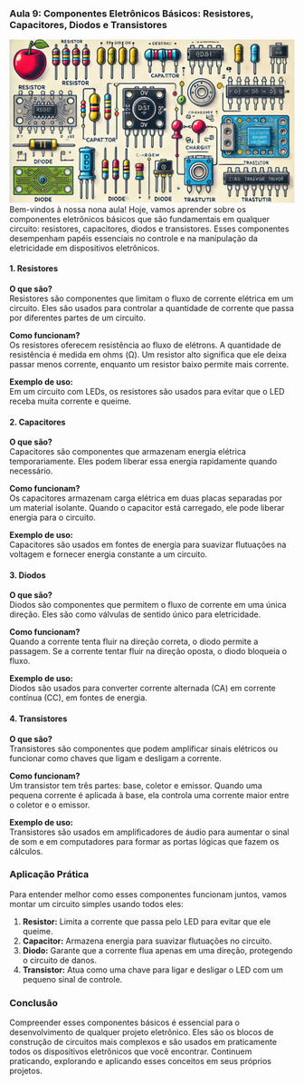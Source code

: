 ### Aula 9: Componentes Eletrônicos Básicos: Resistores, Capacitores, Diodos e Transistores
![](./assets/09.jpeg)
Bem-vindos à nossa nona aula! Hoje, vamos aprender sobre os componentes eletrônicos básicos que são fundamentais em qualquer circuito: resistores, capacitores, diodos e transistores. Esses componentes desempenham papéis essenciais no controle e na manipulação da eletricidade em dispositivos eletrônicos.

#### 1. Resistores

**O que são?**  
Resistores são componentes que limitam o fluxo de corrente elétrica em um circuito. Eles são usados para controlar a quantidade de corrente que passa por diferentes partes de um circuito.

**Como funcionam?**  
Os resistores oferecem resistência ao fluxo de elétrons. A quantidade de resistência é medida em ohms (Ω). Um resistor alto significa que ele deixa passar menos corrente, enquanto um resistor baixo permite mais corrente.

**Exemplo de uso:**  
Em um circuito com LEDs, os resistores são usados para evitar que o LED receba muita corrente e queime.

#### 2. Capacitores

**O que são?**  
Capacitores são componentes que armazenam energia elétrica temporariamente. Eles podem liberar essa energia rapidamente quando necessário.

**Como funcionam?**  
Os capacitores armazenam carga elétrica em duas placas separadas por um material isolante. Quando o capacitor está carregado, ele pode liberar energia para o circuito.

**Exemplo de uso:**  
Capacitores são usados em fontes de energia para suavizar flutuações na voltagem e fornecer energia constante a um circuito.

#### 3. Diodos

**O que são?**  
Diodos são componentes que permitem o fluxo de corrente em uma única direção. Eles são como válvulas de sentido único para eletricidade.

**Como funcionam?**  
Quando a corrente tenta fluir na direção correta, o diodo permite a passagem. Se a corrente tentar fluir na direção oposta, o diodo bloqueia o fluxo.

**Exemplo de uso:**  
Diodos são usados para converter corrente alternada (CA) em corrente contínua (CC), em fontes de energia.

#### 4. Transistores

**O que são?**  
Transistores são componentes que podem amplificar sinais elétricos ou funcionar como chaves que ligam e desligam a corrente.

**Como funcionam?**  
Um transistor tem três partes: base, coletor e emissor. Quando uma pequena corrente é aplicada à base, ela controla uma corrente maior entre o coletor e o emissor.

**Exemplo de uso:**  
Transistores são usados em amplificadores de áudio para aumentar o sinal de som e em computadores para formar as portas lógicas que fazem os cálculos.

### Aplicação Prática

Para entender melhor como esses componentes funcionam juntos, vamos montar um circuito simples usando todos eles:

1. **Resistor:** Limita a corrente que passa pelo LED para evitar que ele queime.
2. **Capacitor:** Armazena energia para suavizar flutuações no circuito.
3. **Diodo:** Garante que a corrente flua apenas em uma direção, protegendo o circuito de danos.
4. **Transistor:** Atua como uma chave para ligar e desligar o LED com um pequeno sinal de controle.

### Conclusão

Compreender esses componentes básicos é essencial para o desenvolvimento de qualquer projeto eletrônico. Eles são os blocos de construção de circuitos mais complexos e são usados em praticamente todos os dispositivos eletrônicos que você encontrar. Continuem praticando, explorando e aplicando esses conceitos em seus próprios projetos.
